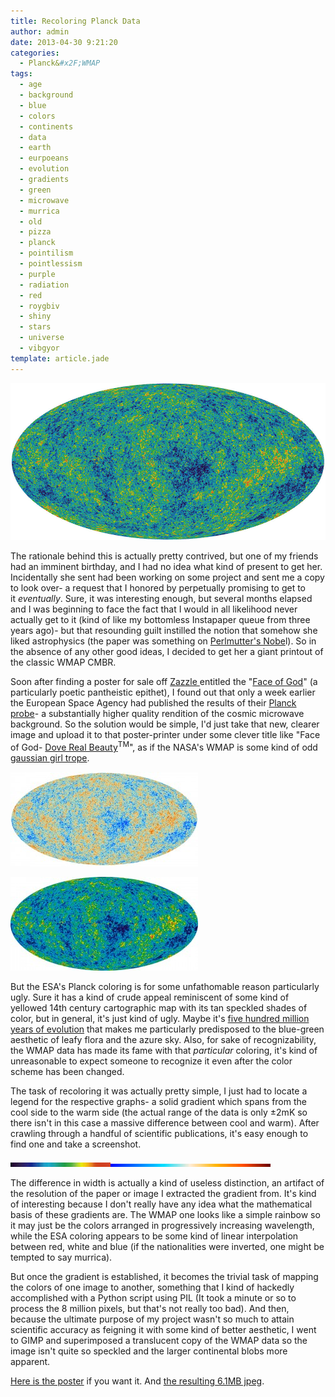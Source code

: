 ```yaml
---
title: Recoloring Planck Data
author: admin
date: 2013-04-30 9:21:20
categories:
  - Planck&#x2F;WMAP
tags: 
  - age
  - background
  - blue
  - colors
  - continents
  - data
  - earth
  - eurpoeans
  - evolution
  - gradients
  - green
  - microwave
  - murrica
  - old
  - pizza
  - planck
  - pointilism
  - pointlessism
  - purple
  - radiation
  - red
  - roygbiv
  - shiny
  - stars
  - universe
  - vibgyor
template: article.jade
---
```


[![Recolored and Merged OnWhite Thumbnail](Recolored-and-Merged-OnWhite-Thumbnail.jpg)](Recolored-and-Merged-OnWhite-Thumbnail.jpg)

The rationale behind this is actually pretty contrived, but one of my friends had an imminent birthday, and I had no idea what kind of present to get her. Incidentally she sent had been working on some project and sent me a copy to look over- a request that I honored by perpetually promising to get to it _eventually_. Sure, it was interesting enough, but several months elapsed and I was beginning to face the fact that I would in all likelihood never actually get to it (kind of like my bottomless Instapaper queue from three years ago)- but that resounding guilt instilled the notion that somehow she liked astrophysics (the paper was something on [Perlmutter's Nobe](http://www.nobelprize.org/nobel_prizes/physics/laureates/2011/)l). So in the absence of any other good ideas, I decided to get her a giant printout of the classic WMAP CMBR.

Soon after finding a poster for sale off [Zazzle ](http://www.zazzle.com/)entitled the "[Face of God](http://www.zazzle.com/face_of_god_poster-228261263707923223)" (a particularly poetic pantheistic epithet), I found out that only a week earlier the European Space Agency had published the results of their [Planck probe](http://apod.nasa.gov/apod/image/1303/)- a substantially higher quality rendition of the cosmic microwave background. So the solution would be simple, I'd just take that new, clearer image and upload it to that poster-printer under some clever title like "Face of God- [Dove Real Beauty](http://www.youtube.com/watch?v=XpaOjMXyJGk)<sup>TM</sup>", as if the NASA's WMAP is some kind of odd [gaussian girl trope](http://tvtropes.org/pmwiki/pmwiki.php/Main/GaussianGirl).

[![Original OnWhite Thumbnail](Original-OnWhite-Thumbnail-300x151.jpg)](Original-OnWhite-Thumbnail.jpg)

[![ilc_9yr_moll720-300x150](ilc_9yr_moll720-300x150.jpg)](ilc_9yr_moll720-300x150.jpg)

But the ESA's Planck coloring is for some unfathomable reason particularly ugly. Sure it has a kind of crude appeal reminiscent of some kind of yellowed 14th century cartographic map with its tan speckled shades of color, but in general, it's just kind of ugly. Maybe it's [five hundred million years of evolution](http://en.wikipedia.org/wiki/Evolution_of_the_eye) that makes me particularly predisposed to the blue-green aesthetic of leafy flora and the azure sky. Also, for sake of recognizability, the WMAP data has made its fame with that _particular_ coloring, it's kind of unreasonable to expect someone to recognize it even after the color scheme has been changed.

The task of recoloring it was actually pretty simple, I just had to locate a legend for the respective graphs- a solid gradient which spans from the cool side to the warm side (the actual range of the data is only ±2mK so there isn't in this case a massive difference between cool and warm). After crawling through a handful of scientific publications, it's easy enough to find one and take a screenshot.

[![wmap](wmap.png)](wmap.png)[![planck-small](planck-small.png)](planck-small.png)

The difference in width is actually a kind of useless distinction, an artifact of the resolution of the paper or image I extracted the gradient from. It's kind of interesting because I don't really have any idea what the mathematical basis of these gradients are. The WMAP one looks like a simple rainbow so it may just be the colors arranged in progressively increasing wavelength, while the ESA coloring appears to be some kind of linear interpolation between red, white and blue (if the nationalities were inverted, one might be tempted to say murrica).

But once the gradient is established, it becomes the trivial task of mapping the colors of one image to another, something that I kind of hackedly accomplished with a Python script using PIL (It took a minute or so to process the 8 million pixels, but that's not really too bad). And then, because the ultimate purpose of my project wasn't so much to attain scientific accuracy as feigning it with some kind of better aesthetic, I went to GIMP and superimposed a translucent copy of the WMAP data so the image isn't quite so speckled and the larger continental blobs more apparent.

[Here is the poster](http://www.zazzle.com/recolored_planck_cmbr-228277903548974917) if you want it. And [the resulting 6.1MB jpeg](iCgy2H2o85YEQ.jpg).
